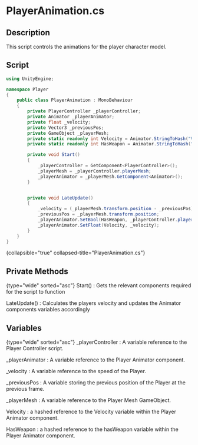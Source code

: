 # PlayerAnimation.cs

## Description
This script controls the animations for the player character model.


## Script
```C#
using UnityEngine;

namespace Player
{
    public class PlayerAnimation : MonoBehaviour
    {
        private PlayerController _playerController;
        private Animator _playerAnimator;
        private float _velocity;
        private Vector3 _previousPos;
        private GameObject _playerMesh;
        private static readonly int Velocity = Animator.StringToHash("Velocity");
        private static readonly int HasWeapon = Animator.StringToHash("hasWeapon");

        private void Start()
        {
            _playerController = GetComponent<PlayerController>();
            _playerMesh = _playerController.playerMesh;
            _playerAnimator = _playerMesh.GetComponent<Animator>();
        }


        private void LateUpdate()
        {
            _velocity = (_playerMesh.transform.position - _previousPos).magnitude / Time.deltaTime;
            _previousPos = _playerMesh.transform.position;
            _playerAnimator.SetBool(HasWeapon, _playerController.playerShooting.CurrentWeapon);
            _playerAnimator.SetFloat(Velocity, _velocity);
        }
    }
}
```
{collapsible="true" collapsed-title="PlayerAnimation.cs"}

## Private Methods
{type="wide" sorted="asc"}
Start()
: Gets the relevant components required for the script to function

LateUpdate()
: Calculates the players velocity and updates the Animator components variables accordingly

## Variables
{type="wide" sorted="asc"} 
_playerController
: A variable reference to the Player Controller script.

_playerAnimator
: A variable reference to the Player Animator component.

_velocity
: A variable reference to the speed of the Player.

_previousPos
: A variable storing the previous position of the Player at the previous frame.

_playerMesh
: A variable reference to the Player Mesh GameObject.

Velocity
: a hashed reference to the Velocity variable within the Player Animator component.

HasWeapon
: a hashed reference to the hasWeapon variable within the Player Animator component.